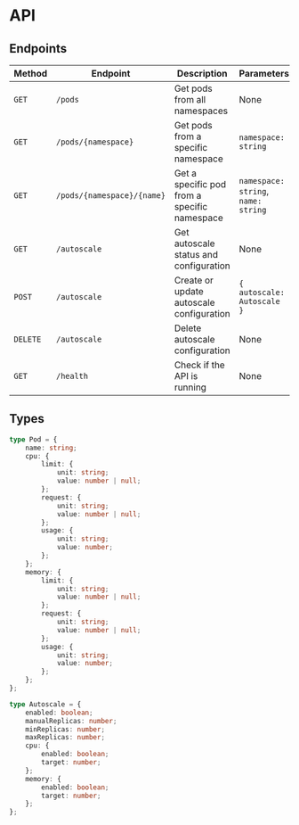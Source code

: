 # API

## Endpoints

| Method   | Endpoint                   | Description                                  | Parameters                          | Response                   |
| -------- | -------------------------- | -------------------------------------------- | ----------------------------------- | -------------------------- |
| `GET`    | `/pods`                    | Get pods from all namespaces                 | None                                | `{ pods: Pod[] }`          |
| `GET`    | `/pods/{namespace}`        | Get pods from a specific namespace           | `namespace: string`                 | `{ pods: Pod[] }`          |
| `GET`    | `/pods/{namespace}/{name}` | Get a specific pod from a specific namespace | `namespace: string`, `name: string` | `{ pod: Pod }`             |
| `GET`    | `/autoscale`               | Get autoscale status and configuration       | None                                | `{ autoscale: Autoscale }` |
| `POST`   | `/autoscale`               | Create or update autoscale configuration     | `{ autoscale: Autoscale }`          | `{ autoscale: Autoscale }` |
| `DELETE` | `/autoscale`               | Delete autoscale configuration               | None                                | `{ message: string }`      |
| `GET`    | `/health`                  | Check if the API is running                  | None                                | `{ status: string }`       |

## Types

```typescript
type Pod = {
	name: string;
	cpu: {
		limit: {
			unit: string;
			value: number | null;
		};
		request: {
			unit: string;
			value: number | null;
		};
		usage: {
			unit: string;
			value: number;
		};
	};
	memory: {
		limit: {
			unit: string;
			value: number | null;
		};
		request: {
			unit: string;
			value: number | null;
		};
		usage: {
			unit: string;
			value: number;
		};
	};
};
```

```typescript
type Autoscale = {
	enabled: boolean;
	manualReplicas: number;
	minReplicas: number;
	maxReplicas: number;
	cpu: {
		enabled: boolean;
		target: number;
	};
	memory: {
		enabled: boolean;
		target: number;
	};
};
```
